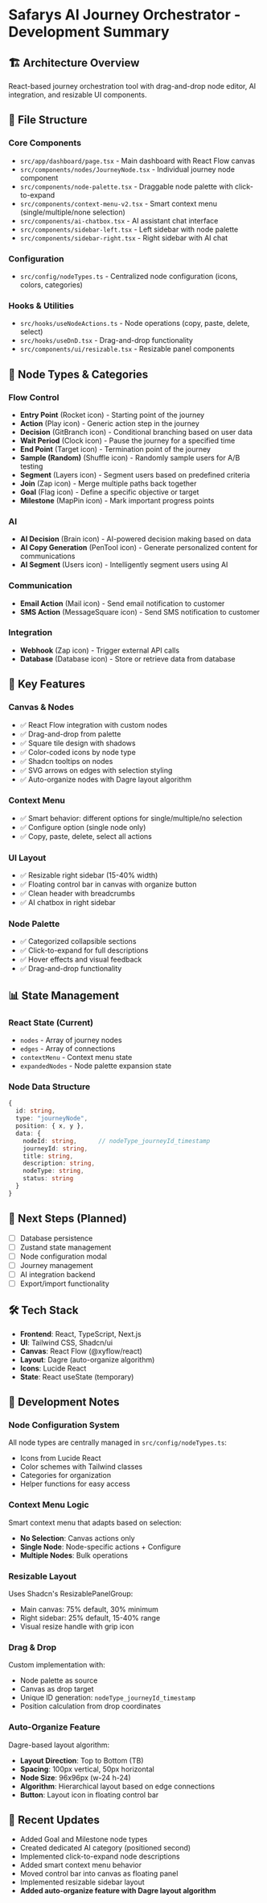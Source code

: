 # Safarys AI Journey Orchestrator - Development Summary

## 🏗️ **Architecture Overview**
React-based journey orchestration tool with drag-and-drop node editor, AI integration, and resizable UI components.

## 📁 **File Structure**

### **Core Components**
- `src/app/dashboard/page.tsx` - Main dashboard with React Flow canvas
- `src/components/nodes/JourneyNode.tsx` - Individual journey node component
- `src/components/node-palette.tsx` - Draggable node palette with click-to-expand
- `src/components/context-menu-v2.tsx` - Smart context menu (single/multiple/none selection)
- `src/components/ai-chatbox.tsx` - AI assistant chat interface
- `src/components/sidebar-left.tsx` - Left sidebar with node palette
- `src/components/sidebar-right.tsx` - Right sidebar with AI chat

### **Configuration**
- `src/config/nodeTypes.ts` - Centralized node configuration (icons, colors, categories)

### **Hooks & Utilities**
- `src/hooks/useNodeActions.ts` - Node operations (copy, paste, delete, select)
- `src/hooks/useDnD.tsx` - Drag-and-drop functionality
- `src/components/ui/resizable.tsx` - Resizable panel components

## 🎨 **Node Types & Categories**

### **Flow Control**
- **Entry Point** (Rocket icon) - Starting point of the journey
- **Action** (Play icon) - Generic action step in the journey
- **Decision** (GitBranch icon) - Conditional branching based on user data
- **Wait Period** (Clock icon) - Pause the journey for a specified time
- **End Point** (Target icon) - Termination point of the journey
- **Sample (Random)** (Shuffle icon) - Randomly sample users for A/B testing
- **Segment** (Layers icon) - Segment users based on predefined criteria
- **Join** (Zap icon) - Merge multiple paths back together
- **Goal** (Flag icon) - Define a specific objective or target
- **Milestone** (MapPin icon) - Mark important progress points

### **AI**
- **AI Decision** (Brain icon) - AI-powered decision making based on data
- **AI Copy Generation** (PenTool icon) - Generate personalized content for communications
- **AI Segment** (Users icon) - Intelligently segment users using AI

### **Communication** 
- **Email Action** (Mail icon) - Send email notification to customer
- **SMS Action** (MessageSquare icon) - Send SMS notification to customer

### **Integration**
- **Webhook** (Zap icon) - Trigger external API calls
- **Database** (Database icon) - Store or retrieve data from database

## 🔧 **Key Features**

### **Canvas & Nodes**
- ✅ React Flow integration with custom nodes
- ✅ Drag-and-drop from palette
- ✅ Square tile design with shadows
- ✅ Color-coded icons by node type
- ✅ Shadcn tooltips on nodes
- ✅ SVG arrows on edges with selection styling
- ✅ Auto-organize nodes with Dagre layout algorithm

### **Context Menu**
- ✅ Smart behavior: different options for single/multiple/no selection
- ✅ Configure option (single node only)
- ✅ Copy, paste, delete, select all actions

### **UI Layout**
- ✅ Resizable right sidebar (15-40% width)
- ✅ Floating control bar in canvas with organize button
- ✅ Clean header with breadcrumbs
- ✅ AI chatbox in right sidebar

### **Node Palette**
- ✅ Categorized collapsible sections
- ✅ Click-to-expand for full descriptions
- ✅ Hover effects and visual feedback
- ✅ Drag-and-drop functionality

## 📊 **State Management**

### **React State (Current)**
- `nodes` - Array of journey nodes
- `edges` - Array of connections
- `contextMenu` - Context menu state
- `expandedNodes` - Node palette expansion state

### **Node Data Structure**
```typescript
{
  id: string,
  type: "journeyNode",
  position: { x, y },
  data: {
    nodeId: string,      // nodeType_journeyId_timestamp
    journeyId: string,
    title: string,
    description: string,
    nodeType: string,
    status: string
  }
}
```

## 🚀 **Next Steps (Planned)**
- [ ] Database persistence
- [ ] Zustand state management
- [ ] Node configuration modal
- [ ] Journey management
- [ ] AI integration backend
- [ ] Export/import functionality

## 🛠️ **Tech Stack**
- **Frontend**: React, TypeScript, Next.js
- **UI**: Tailwind CSS, Shadcn/ui
- **Canvas**: React Flow (@xyflow/react)
- **Layout**: Dagre (auto-organize algorithm)
- **Icons**: Lucide React
- **State**: React useState (temporary)

## 📝 **Development Notes**

### **Node Configuration System**
All node types are centrally managed in `src/config/nodeTypes.ts`:
- Icons from Lucide React
- Color schemes with Tailwind classes
- Categories for organization
- Helper functions for easy access

### **Context Menu Logic**
Smart context menu that adapts based on selection:
- **No Selection**: Canvas actions only
- **Single Node**: Node-specific actions + Configure
- **Multiple Nodes**: Bulk operations

### **Resizable Layout**
Uses Shadcn's ResizablePanelGroup:
- Main canvas: 75% default, 30% minimum
- Right sidebar: 25% default, 15-40% range
- Visual resize handle with grip icon

### **Drag & Drop**
Custom implementation with:
- Node palette as source
- Canvas as drop target
- Unique ID generation: `nodeType_journeyId_timestamp`
- Position calculation from drop coordinates

### **Auto-Organize Feature**
Dagre-based layout algorithm:
- **Layout Direction**: Top to Bottom (TB)
- **Spacing**: 100px vertical, 50px horizontal
- **Node Size**: 96x96px (w-24 h-24)
- **Algorithm**: Hierarchical layout based on edge connections
- **Button**: Layout icon in floating control bar

## 🔄 **Recent Updates**
- Added Goal and Milestone node types
- Created dedicated AI category (positioned second)
- Implemented click-to-expand node descriptions
- Added smart context menu behavior
- Moved control bar into canvas as floating panel
- Implemented resizable sidebar layout
- **Added auto-organize feature with Dagre layout algorithm**
